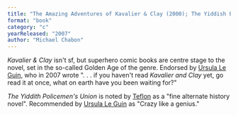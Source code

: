 ```yaml
---
title: "The Amazing Adventures of Kavalier & Clay (2000); The Yiddish Policemen's Union (2007)"
format: "book"
category: "c"
yearReleased: "2007"
author: "Michael Chabon"
---
```

<em>Kavalier & Clay </em>isn't sf, but superhero comic books are centre stage to the novel, set in the so-called Golden Age of the genre. Endorsed by
<a href="http://www.openculture.com/2016/05/books-that-ursula-k-le-guin-likes-and-wants-you-to-read.html"> Ursula Le Guin</a>, who in 2007 wrote 
". . . if you haven&#39;t read <i>Kavalier and Clay</i> yet, go read it at once, what on earth have you been waiting for?"

<em>The Yiddith Policemen's Union</em> is noted by <a href="https://seesharppress.wordpress.com/2015/04/19/c-j-sansoms-alternate-history-and-mystery-novels/"> Teflon</a> as a "fine alternate history novel". Recommended by <a href="http://www.openculture.com/2016/05/books-that-ursula-k-le-guin-likes-and-wants-you-to-read.html"> Ursula Le Guin</a> as "Crazy like a genius."
 
